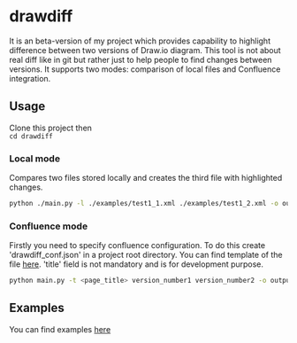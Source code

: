 # drawdiff
It is an beta-version of my project which provides capability to highlight difference between two versions of Draw.io diagram. This tool is not about real diff like in git but rather just to help people to find changes between versions.
It supports two modes: comparison of local files and Confluence integration.

## Usage
Clone this project then   
`cd drawdiff`

### Local mode
Compares two files stored locally and creates the third file with highlighted changes.

```bash
python ./main.py -l ./examples/test1_1.xml ./examples/test1_2.xml -o output.xml
```

### Confluence mode
Firstly you need to specify confluence configuration. To do this create 'drawdiff_conf.json' in a project root directory.
You can find template of the file [here](./drawdiff_conf_template.json).
'title' field is not mandatory and is for development purpose.

```bash
python main.py -t <page_title> version_number1 version_number2 -o output.xml
```
## Examples
You can find examples [here](./examples/README.md)
